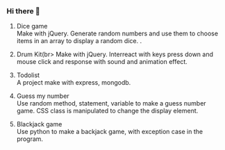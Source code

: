 ### Hi there 👋

<!--
**yung2415/yung2415** is a ✨ _special_ ✨ repository because its `README.md` (this file) appears on your GitHub profile.

Here are some ideas to get you started:

- 🔭 I’m currently working on ...
- 🌱 I’m currently learning ...
- 👯 I’m looking to collaborate on ...
- 🤔 I’m looking for help with ...
- 💬 Ask me about ...
- 📫 How to reach me: ...
- 😄 Pronouns: ...
- ⚡ Fun fact: ...
-->

1. Dice game<br>
   Make with jQuery. Generate random numbers and use them to choose items in an array to display a random dice. .
   
2. Drum Kit(br>
   Make with jQuery. Interreact with keys press down and mouse click and response with sound and animation effect.
   
3. Todolist<br>
   A project make with express, mongodb.
   
4. Guess my number <br>
   Use random method, statement, variable to make a guess number game. CSS class is manipulated to change the display element.

5. Blackjack game<br>
   Use python to make a backjack game, with exception case in the program. 
